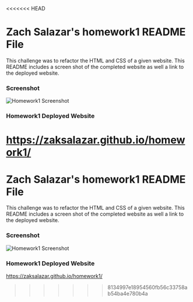 <<<<<<< HEAD
# Zach Salazar's homework1 README File

This challenge was to refactor the HTML and CSS of a given website. This README includes a screen shot of the completed website as well a link to the deployed website.

### Screenshot

![Homework1 Screenshot](./assets/images/horiseon-1.png)

### Homework1 Deployed Website

https://zaksalazar.github.io/homework1/
=======
# Zach Salazar's homework1 README File 
This challenge was to refactor the HTML and CSS of a given website. This README includes a screen shot of the completed website as well a link to the deployed website. 

### Screenshot 

![Homework1 Screenshot](./assets/images/horiseon-1.png)

### Homework1 Deployed Website 
https://zaksalazar.github.io/homework1/
>>>>>>> 8134997e18954560fb56c33758ab54ba4e780b4a
